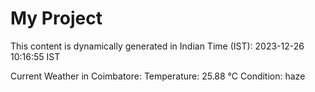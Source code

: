 # My Project

This content is dynamically generated in Indian Time (IST): 2023-12-26 10:16:55 IST


Current Weather in Coimbatore:
Temperature: 25.88 °C
Condition: haze
